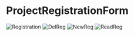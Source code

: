 # ProjectRegistrationForm



![Registration](https://github.com/vishalyadav233/ProjectRegistrationForm/assets/110162610/249f0fef-f621-48d7-8ab8-e5d782164d4f)
![DelReg](https://github.com/vishalyadav233/ProjectRegistrationForm/assets/110162610/f9e6511b-c6af-4158-b339-f6ccf65b5f2d)
![NewReg](https://github.com/vishalyadav233/ProjectRegistrationForm/assets/110162610/24388bb9-e92d-4782-be11-536cb053316f)
![ReadReg](https://github.com/vishalyadav233/ProjectRegistrationForm/assets/110162610/ff00ec34-a904-4cbb-8c93-7af578ffa6e9)
